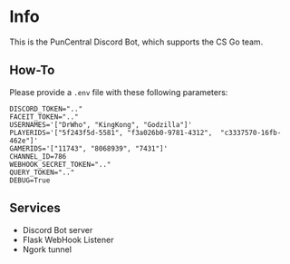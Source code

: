 
# Info

This is the PunCentral Discord Bot, which supports the CS Go team.

## How-To

Please provide a `.env`  file with these following parameters:
```
DISCORD_TOKEN=".."
FACEIT_TOKEN=".."
USERNAMES='["DrWho", "KingKong", "Godzilla"]'
PLAYERIDS='["5f243f5d-5581", "f3a026b0-9781-4312",  "c3337570-16fb-462e"]'
GAMERIDS='["11743", "8068939", "7431"]'
CHANNEL_ID=786
WEBHOOK_SECRET_TOKEN=".."
QUERY_TOKEN=".."
DEBUG=True
```

## Services

* Discord Bot server
* Flask WebHook Listener
* Ngork tunnel